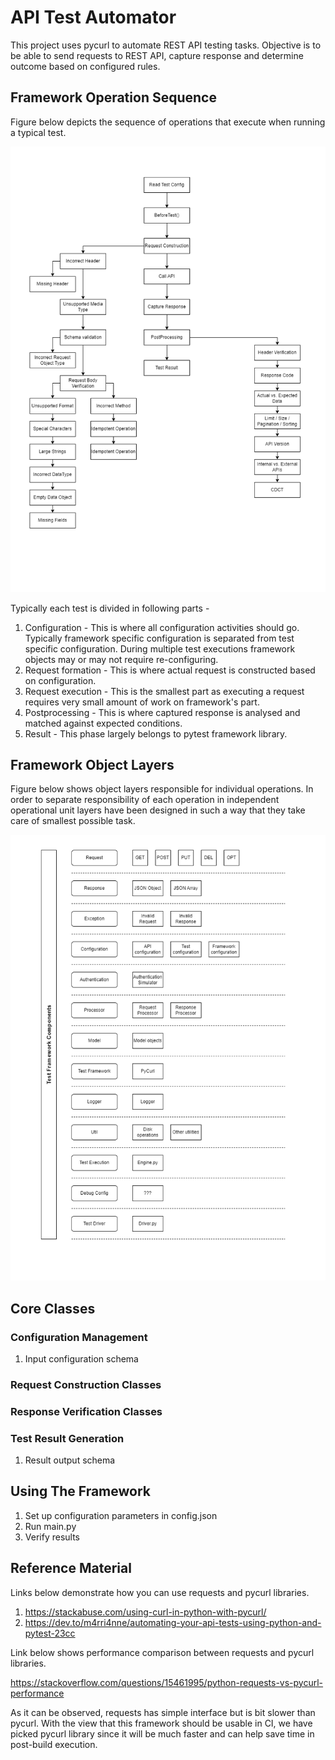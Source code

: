 # API Test Automator


This project uses pycurl to automate REST API testing tasks. 
Objective is to be able to send requests to REST API, capture response and determine outcome based on configured rules.



## Framework Operation Sequence

Figure below depicts the sequence of operations that execute when running a
typical test.

![alt text](/doc/apitestfwsopseq.drawio.png)

Typically each test is divided in following parts -
1. Configuration - This is where all configuration activities should go. Typically framework specific configuration
is separated from test specific configuration. During multiple test executions framework objects may or may not require
re-configuring.
2. Request formation - This is where actual request is constructed based on configuration.
3. Request execution - This is the smallest part as executing a request requires very small amount of work on framework's part.
4. Postprocessing - This is where captured response is analysed and matched against expected conditions.
4. Result - This phase largely belongs to pytest framework library.

## Framework Object Layers
Figure below shows object layers responsible for individual operations.
In order to separate responsibility of each operation in independent operational unit
layers have been designed in such a way that they take care of smallest possible
task.

![alt text](/doc/testframeworklayers.drawio.png)



## Core Classes

### Configuration Management
1. Input configuration schema

### Request Construction Classes

### Response Verification Classes

### Test Result Generation
1. Result output schema

## Using The Framework
1. Set up configuration parameters in config.json
2. Run main.py
3. Verify results

## Reference Material

Links below demonstrate how you can use requests and pycurl libraries.
1. https://stackabuse.com/using-curl-in-python-with-pycurl/
2. https://dev.to/m4rri4nne/automating-your-api-tests-using-python-and-pytest-23cc

Link below shows performance comparison between requests and pycurl libraries.

https://stackoverflow.com/questions/15461995/python-requests-vs-pycurl-performance

As it can be observed, requests has simple interface but is bit slower than pycurl. With the view that this framework
should be usable in CI, we have picked pycurl library since it will be much faster and can help save time in post-build execution.
